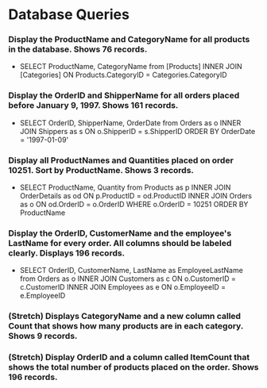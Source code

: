 # Database Queries

### Display the ProductName and CategoryName for all products in the database. Shows 76 records.

- SELECT ProductName, CategoryName from [Products] INNER JOIN [Categories] ON Products.CategoryID = Categories.CategoryID

### Display the OrderID and ShipperName for all orders placed before January 9, 1997. Shows 161 records.

- SELECT OrderID, ShipperName, OrderDate from Orders as o INNER JOIN Shippers as s ON o.ShipperID = s.ShipperID ORDER BY OrderDate = '1997-01-09'

### Display all ProductNames and Quantities placed on order 10251. Sort by ProductName. Shows 3 records.

- SELECT ProductName, Quantity from Products as p INNER JOIN OrderDetails as od ON p.ProductID = od.ProductID INNER JOIN Orders as o ON od.OrderID = o.OrderID WHERE o.OrderID = 10251 ORDER BY ProductName

### Display the OrderID, CustomerName and the employee's LastName for every order. All columns should be labeled clearly. Displays 196 records.

- SELECT OrderID, CustomerName, LastName as EmployeeLastName from Orders as o INNER JOIN Customers as c ON o.CustomerID = c.CustomerID INNER JOIN Employees as e ON o.EmployeeID = e.EmployeeID

### (Stretch)  Displays CategoryName and a new column called Count that shows how many products are in each category. Shows 9 records.

### (Stretch) Display OrderID and a  column called ItemCount that shows the total number of products placed on the order. Shows 196 records. 